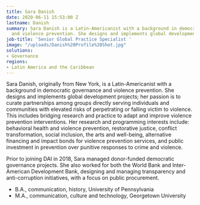 ```yaml
---
title: Sara Danish
date: 2020-06-11 15:53:00 Z
lastname: Danish
summary: Sara Danish is a Latin-Americanist with a background in democratic governance
  and violence prevention. She designs and implements global development projects.
job-title: 'Senior Global Practice Specialist '
image: "/uploads/Danish%20Profile%20Shot.jpg"
solutions:
- Governance
regions:
- Latin America and the Caribbean
---
```


Sara Danish, originally from New York, is a Latin-Americanist with a background in democratic governance and violence prevention. She designs and implements global development projects; her passion is to curate partnerships among groups directly serving individuals and communities with elevated risks of perpetrating or falling victim to violence. This includes bridging research and practice to adapt and improve violence prevention interventions. Her research and programming interests include: behavioral health and violence prevention, restorative justice, conflict transformation, social inclusion, the arts and well-being, alternative financing and impact bonds for violence prevention services, and public investment in prevention over punitive responses to crime and violence.
 
Prior to joining DAI in 2018, Sara managed donor-funded democratic governance projects. She also worked for both the World Bank and Inter-American Development Bank, designing and managing transparency and anti-corruption initiatives, with a focus on public procurement.
 
* B.A., communication, history, University of Pennsylvania
* M.A., communication, culture and technology, Georgetown University